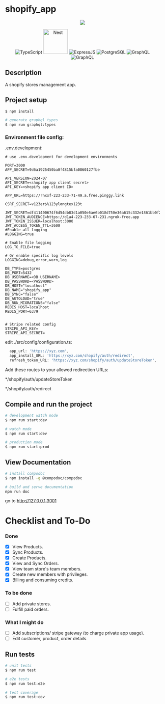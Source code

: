 # shopify_app

<p align="center">
  <img src="https://img.icons8.com/?size=120&id=BRIdulMG66MK&format=png&color=000000" />
</p>
<p align="center">
<img src="https://img.icons8.com/?size=80&id=nCj4PvnCO0tZ&format=png&color=000000" alt="TypeScript"/>
<a href="http://nestjs.com/" target="blank"><img src="https://nestjs.com/img/logo-small.svg" width="80" alt="Nest" /></a>
<img src="https://img.icons8.com/?size=80&id=kg46nzoJrmTR&format=png&color=000000" alt="ExpressJS"/>
<img src="https://img.icons8.com/?size=80&id=Pv4IGT0TSpt8&format=png&color=000000" alt="PostgreSQL"/>
<img src="https://img.icons8.com/?size=80&id=KRA1PoZgRrca&format=png&color=000000" alt="GraphQL"/>
<img src="https://img.icons8.com/?size=80&id=lhwQTv6iwznO&format=png&color=000000" alt="GraphQL"/>
</p>

## Description

A shopify stores management app.

## Project setup

```bash
$ npm install

# generate graphql types
$ npm run graphql:types
```

### Environment file config:

.env.development:

```
# use .env.development for development environments

PORT=3000
APP_SECRET=9d6a1925450ba0f4815bfa0860127fbe

API_VERSION=2024-07
API_SECRET=<shopify app client secret>
API_KEY=<shopify app client ID>

APP_URL=https://rnxxf-223-233-71-49.a.free.pinggy.link

CSRF_SECRET=v123er$%123ylongtex123t

JWT_SECRET=df411400674f6d54db83d1a050e6ae6b018d750e36a615c332e1861bb0f22e36
JWT_TOKEN_AUDIENCE=https://d1a4-223-233-67-231.ngrok-free.app
JWT_TOKEN_ISSUER=localhost:3000
JWT_ACCESS_TOKEN_TTL=3600
#Enable all logging
#LOGGING=true

# Enable file logging
LOG_TO_FILE=true

# Or enable specific log levels
LOGGING=debug,error,warn,log

DB_TYPE=postgres
DB_PORT=5432
DB_USERNAME=<DB_USERNAME>
DB_PASSWORD=<PASSWORD>
DB_HOST="localhost"
DB_NAME="shopify_app"
DB_SYNC="false"
DB_AUTOLOAD="true"
DB_RUN_MIGRATIONS="false"
REDIS_HOST=localhost
REDIS_PORT=6379


# Stripe related config
STRIPE_API_KEY=
STRIPE_API_SECRET=

```
edit ./src/config/configuration.ts:
```typescript
  app_url: 'https://xyz.com',
  app_install_URL: 'https://xyz.com/shopify/auth/redirect',
  refresh_token_URL: 'https://xyz.com/shopify/auth/updateStoreToken',
```
Add these routes to your allowed redirection URLs:

\*/shopify/auth/updateStoreToken

\*/shopify/auth/redirect

## Compile and run the project

```bash
# development watch mode
$ npm run start:dev

# watch mode
$ npm run start:dev

# production mode
$ npm run start:prod
```

## View Documentation

```bash
# install compodoc
$ npm install -g @compodoc/compodoc

# build and serve documentation
npm run doc

```

go to http://127.0.0.1:3001

# Checklist and To-Do
### Done
- [x] View Products.
- [x] Sync Products.
- [x] Create Products.
- [x] View and Sync Orders.
- [x] View team store's team members.
- [x] Create new members with privileges.
- [x] Billing and consuming credits.
### To be done
- [ ] Add private stores.
- [ ] Fulfill paid orders.
### What I might do
- [ ] Add subscriptions/ stripe gateway (to charge private app usage).
- [ ] Edit customer, product, order details
## Run tests

```bash
# unit tests
$ npm run test

# e2e tests
$ npm run test:e2e

# test coverage
$ npm run test:cov
```